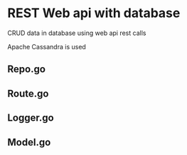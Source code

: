 # REST Web api with database

CRUD data in database using web api rest calls

Apache Cassandra is used

## Repo.go

## Route.go

## Logger.go

## Model.go
